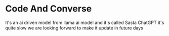 # Code And Converse
 It's an ai driven model from llama ai model and it's called Sasta ChatGPT it's quite slow we are looking forward to make it update in future days
